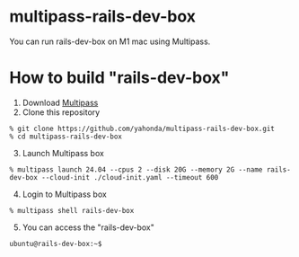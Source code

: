# multipass-rails-dev-box

You can run rails-dev-box on M1 mac using Multipass.

# How to build "rails-dev-box"

1. Download [Multipass](https://multipass.run)
2. Clone this repository

```
% git clone https://github.com/yahonda/multipass-rails-dev-box.git
% cd multipass-rails-dev-box
```

3. Launch Multipass box

```shell
% multipass launch 24.04 --cpus 2 --disk 20G --memory 2G --name rails-dev-box --cloud-init ./cloud-init.yaml --timeout 600
```

4. Login to Multipass box

```shell
% multipass shell rails-dev-box
```

5. You can access the "rails-dev-box"

```shell
ubuntu@rails-dev-box:~$
```
